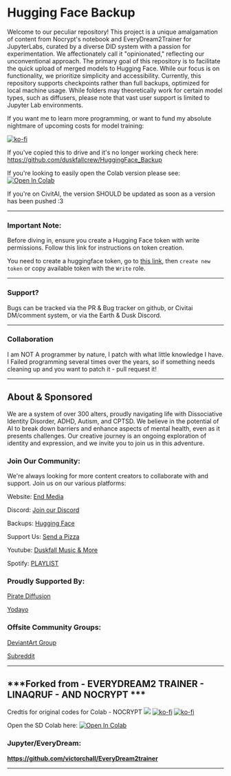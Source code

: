 # **Hugging Face Backup**

Welcome to our peculiar repository! This project is a unique amalgamation of content from Nocrypt's notebook and EveryDream2Trainer for JupyterLabs, curated by a diverse DID system with a passion for experimentation. We affectionately call it "opinionated," reflecting our unconventional approach. The primary goal of this repository is to facilitate the quick upload of merged models to Hugging Face. While our focus is on functionality, we prioritize simplicity and accessibility. Currently, this repository supports checkpoints rather than full backups, optimized for local machine usage. While folders may theoretically work for certain model types, such as diffusers, please note that vast user support is limited to Jupyter Lab environments.

If you want me to learn more programming, or want to fund my absolute nightmare of upcoming costs for model training:

[![ko-fi](https://ko-fi.com/img/githubbutton_sm.svg)](https://ko-fi.com/Z8Z8L4EO)
    
If you've copied this to drive and it's no longer working check here: https://github.com/duskfallcrew/HuggingFace_Backup

If you're looking to easily open the Colab version please see: [<a target="_blank" href="https://colab.research.google.com/github/kieranxsomer/HuggingFace_Backup/blob/main/HuggingFace_Backup.ipynb">
  <img src="https://colab.research.google.com/assets/colab-badge.svg" alt="Open In Colab"/>
</a>
](https://drive.google.com/file/d/14hn5qEfDvL1WAJcEEjFM0zY9598qe59F/view?usp=sharing)



If you're on CivitAI, the version SHOULD be updated as soon as a version has been pushed :3 

-----------------
### **Important Note:** 


Before diving in, ensure you create a Hugging Face token with write permissions. Follow this link for instructions on token creation.

You need to create a huggingface token, go to [this link](https://huggingface.co/settings/tokens), then `create new token` or copy available token with the `Write` role.

-----------------

### Support? 

Bugs can be tracked via the PR & Bug tracker on github, or Civitai DM/comment system, or via the Earth & Dusk Discord. 

-----------------

### Collaboration

I am NOT A programmer by nature, I patch with what little knowledge I have. I Failed programming several times over the years, so if something needs cleaning up and you want to patch it - pull request it!

-----------------
## About & Sponsored

We are a system of over 300 alters, proudly navigating life with Dissociative Identity Disorder, ADHD, Autism, and CPTSD. We believe in the potential of AI to break down barriers and enhance aspects of mental health, even as it presents challenges. Our creative journey is an ongoing exploration of identity and expression, and we invite you to join us in this adventure.

###  Join Our Community:
We're always looking for more content creators to collaborate with and support. Join us on our various platforms:

Website: [End Media](https://www.end-media.org/)
 
Discord: [Join our Discord](https://discord.gg/5t2kYxt7An)

Backups: [Hugging Face](https://huggingface.co/EarthnDusk)

Support Us: [Send a Pizza](https://ko-fi.com/duskfallcrew)

Youtube: [Duskfall Music & More](https://www.youtube.com/channel/UCk7MGP7nrJz5awBSP75xmVw)

Spotify: [PLAYLIST](https://open.spotify.com/playlist/00R8x00YktB4u541imdSSf?si=57a8f0f0fe87434e)

### Proudly Supported By:

[Pirate Diffusion](https://www.piratediffusion.com/)

[Yodayo](https://yodayo.com/)

### Offsite Community Groups:

[DeviantArt Group](https://www.deviantart.com/diffusionai)

[Subreddit
](https://www.reddit.com/r/earthndusk/)

-----------------

## ***Forked from - EVERYDREAM2 TRAINER - LINAQRUF - AND NOCRYPT ***

Credtis for original codes for Colab - NOCRYPT
[![](https://dcbadge.vercel.app/api/shield/442099748669751297?style=flat)](https://lookup.guru/442099748669751297) [![ko-fi](https://img.shields.io/badge/Ko--fi-F16061?logo=ko-fi&logoColor=white&style=flat)](https://ko-fi.com/nocrypt) [![ko-fi](https://img.shields.io/badge/Patreon-F1465A?logo=patreon&logoColor=white&style=flat)](https://patreon.com/nocrypt) 

Open the SD Colab here: 
<a target="_blank" href="https://colab.research.google.com/drive/1wEa-tS10h4LlDykd87TF5zzpXIIQoCmq">
  <img src="https://colab.research.google.com/assets/colab-badge.svg" alt="Open In Colab"/>
</a>


###  Jupyter/EveryDream:
**https://github.com/victorchall/EveryDream2trainer**

-----------------


